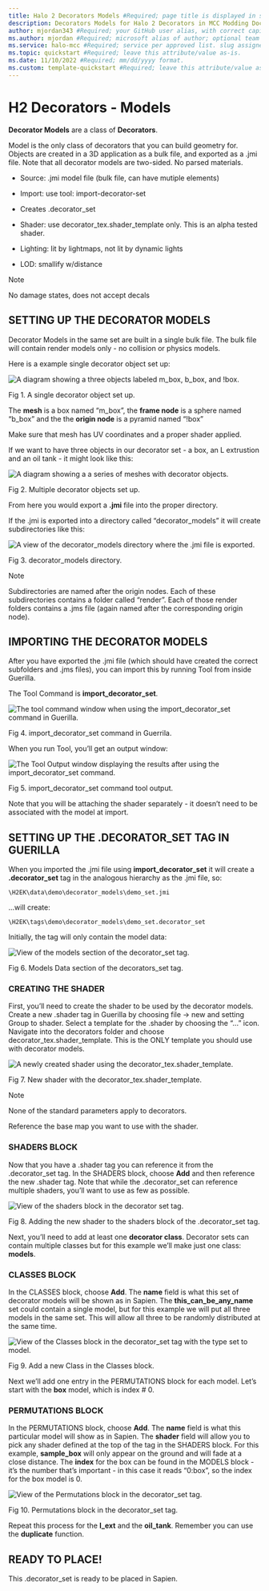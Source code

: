 ```yaml
---
title: Halo 2 Decorators Models #Required; page title is displayed in search results. Include the brand.
description: Decorators Models for Halo 2 Decorators in MCC Modding Documentation. #Required; article description that is displayed in search results. 
author: mjordan343 #Required; your GitHub user alias, with correct capitalization.
ms.author: mjordan #Required; microsoft alias of author; optional team alias.
ms.service: halo-mcc #Required; service per approved list. slug assigned by ACOM.
ms.topic: quickstart #Required; leave this attribute/value as-is.
ms.date: 11/10/2022 #Required; mm/dd/yyyy format.
ms.custom: template-quickstart #Required; leave this attribute/value as-is.
---
```


# H2 Decorators - Models

**Decorator Models** are a class of **Decorators**.

Model is the only class of decorators that you can build geometry for. Objects are created in a 3D application as a bulk file, and exported as a .jmi file. Note that all decorator models are two-sided. No parsed materials.

- Source: .jmi model file (bulk file, can have mutiple elements)

- Import: use tool: import-decorator-set

- Creates .decorator_set

- Shader: use decorator_tex.shader_template only. This is an alpha tested shader.

- Lighting: lit by lightmaps, not lit by dynamic lights

- LOD: smallify w/distance

> [!NOTE]
> No damage states, does not accept decals


## SETTING UP THE DECORATOR MODELS

Decorator Models in the same set are built in a single bulk file. The bulk file will contain render models only - no collision or physics models.

Here is a example single decorator object set up:

![A diagram showing a three objects labeled m_box, b_box, and !box.](./media/H2_Decorators_ModelsSingleDecorator.jpg)

Fig 1. A single decorator object set up.

The **mesh** is a box named “m_box”, the **frame node** is a sphere named “b_box” and the the **origin node** is a pyramid named “!box”

Make sure that mesh has UV coordinates and a proper shader applied.

If we want to have three objects in our decorator set - a box, an L extrustion and an oil tank - it might look like this:

![A diagram showing a a series of meshes with decorator objects.](./media/H2_Decorators_ModelsMultiDecorators.jpg)

Fig 2. Multiple decorator objects set up.

From here you would export a **.jmi** file into the proper directory.

If the .jmi is exported into a directory called “decorator_models” it will create subdirectories like this:

![A view of the decorator_models directory where the .jmi file is exported.](./media/H2_Decorators_Directory.jpg)

Fig 3. decorator_models directory.

> [!NOTE]
> Subdirectories are named after the origin nodes. Each of these subdirectories contains a folder called “render”. Each of those render folders contains a .jms file (again named after the corresponding origin node).

## IMPORTING THE DECORATOR MODELS

After you have exported the .jmi file (which should have created the correct subfolders and .jms files), you can import this by running Tool from inside Guerilla.

The Tool Command is **import_decorator_set**.

![The tool command window when using the import_decorator_set command in Guerilla.](./media/H2_Decorators_ModelsImport.jpg)

Fig 4. import_decorator_set command in Guerrila.

When you run Tool, you’ll get an output window:

![The Tool Output window displaying the results after using the import_decorator_set command.](./media/H2_Decorators_ModelsImportOutput.jpg)

Fig 5. import_decorator_set command tool output.

Note that you will be attaching the shader separately - it doesn’t need to be associated with the model at import.

## SETTING UP THE .DECORATOR_SET TAG IN GUERILLA

When you imported the .jmi file using **import_decorator_set** it will create a **.decorator_set** tag in the analogous hierarchy as the .jmi file, so:

```
\H2EK\data\demo\decorator_models\demo_set.jmi
```

...will create:

```
\H2EK\tags\demo\decorator_models\demo_set.decorator_set
```

Initially, the tag will only contain the model data:

![View of the models section of the decorator_set tag.](./media/H2_Decorators_ModelsData.jpg)

Fig 6. Models Data section of the decorators_set tag.

### CREATING THE SHADER

First, you’ll need to create the shader to be used by the decorator models. Create a new .shader tag in Guerilla by choosing file -> new and setting Group to shader. Select a template for the .shader by choosing the “...” icon. Navigate into the decorators folder and choose decorator_tex.shader_template. This is the ONLY template you should use with decorator models.

![A newly created shader using the decorator_tex.shader_template.](./media/H2_Decorators_ModelsShader.jpg)

Fig 7. New shader with the decorator_tex.shader_template.

> [!NOTE]
> None of the standard parameters apply to decorators.

Reference the base map you want to use with the shader.

### SHADERS BLOCK

Now that you have a .shader tag you can reference it from the .decorator_set tag. In the SHADERS block, choose **Add** and then reference the new .shader tag. Note that while the .decorator_set can reference multiple shaders, you’ll want to use as few as possible.

![View of the shaders block in the decorator set tag.](./media/H2_Decorators_ModelsShaderBlock.jpg)

Fig 8. Adding the new shader to the shaders block of the .decorator_set tag.

Next, you’ll need to add at least one **decorator class**. Decorator sets can contain multiple classes but for this example we’ll make just one class: **models**.

### CLASSES BLOCK

In the CLASSES block, choose **Add**. The **name** field is what this set of decorator models will be shown as in Sapien. The **this_can_be_any_name** set could contain a single model, but for this example we will put all three models in the same set. This will allow all three to be randomly distributed at the same time.

![View of the Classes block in the decorator_set tag with the type set to model.](./media/H2_Decorators_ModelsClassesBlock.jpg)

Fig 9. Add a new Class in the Classes block.

Next we’ll add one entry in the PERMUTATIONS block for each model. Let’s start with the **box** model, which is index # 0.

### PERMUTATIONS BLOCK

In the PERMUTATIONS block, choose **Add**. The **name** field is what this particular model will show as in Sapien. The **shader** field will allow you to pick any shader defined at the top of the tag in the SHADERS block. For this example, **sample_box** will only appear on the ground and will fade at a close distance. The **index** for the box can be found in the MODELS block - it’s the number that’s important - in this case it reads “0:box”, so the index for the box model is 0.

![View of the Permutations block in the decorator_set tag.](./media/H2_Decorators_ModelsPermutationsBlock.jpg)

Fig 10. Permutations block in the decorator_set tag.

Repeat this process for the **l_ext** and the **oil_tank**. Remember you can use the **duplicate** function.

## READY TO PLACE!

This .decorator_set is ready to be placed in Sapien. 
